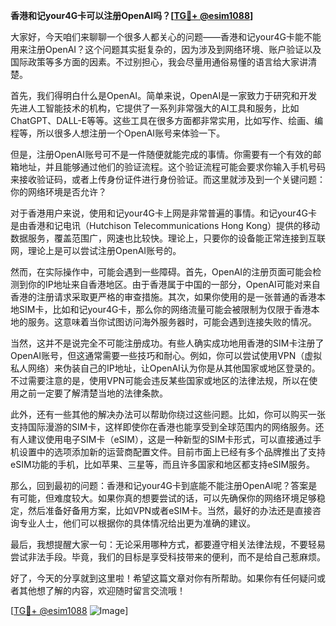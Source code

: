 **香港和记your4G卡可以注册OpenAI吗？[[TG💪+ @esim1088](https://t.me/s/esim1088)]**

大家好，今天咱们来聊聊一个很多人都关心的问题——香港和记your4G卡能不能用来注册OpenAI？这个问题其实挺复杂的，因为涉及到网络环境、账户验证以及国际政策等多方面的因素。不过别担心，我会尽量用通俗易懂的语言给大家讲清楚。

首先，我们得明白什么是OpenAI。简单来说，OpenAI是一家致力于研究和开发先进人工智能技术的机构，它提供了一系列非常强大的AI工具和服务，比如ChatGPT、DALL-E等等。这些工具在很多方面都非常实用，比如写作、绘画、编程等，所以很多人想注册一个OpenAI账号来体验一下。

但是，注册OpenAI账号可不是一件随便就能完成的事情。你需要有一个有效的邮箱地址，并且能够通过他们的验证流程。这个验证流程可能会要求你输入手机号码来接收验证码，或者上传身份证件进行身份验证。而这里就涉及到一个关键问题：你的网络环境是否允许？

对于香港用户来说，使用和记your4G卡上网是非常普遍的事情。和记your4G卡是由香港和记电讯（Hutchison Telecommunications Hong Kong）提供的移动数据服务，覆盖范围广，网速也比较快。理论上，只要你的设备能正常连接到互联网，理论上是可以尝试注册OpenAI账号的。

然而，在实际操作中，可能会遇到一些障碍。首先，OpenAI的注册页面可能会检测到你的IP地址来自香港地区。由于香港属于中国的一部分，OpenAI可能对来自香港的注册请求采取更严格的审查措施。其次，如果你使用的是一张普通的香港本地SIM卡，比如和记your4G卡，那么你的网络流量可能会被限制为仅限于香港本地的服务。这意味着当你试图访问海外服务器时，可能会遇到连接失败的情况。

当然，这并不是说完全不可能注册成功。有些人确实成功地用香港的SIM卡注册了OpenAI账号，但这通常需要一些技巧和耐心。例如，你可以尝试使用VPN（虚拟私人网络）来伪装自己的IP地址，让OpenAI认为你是从其他国家或地区登录的。不过需要注意的是，使用VPN可能会违反某些国家或地区的法律法规，所以在使用之前一定要了解清楚当地的法律条款。

此外，还有一些其他的解决办法可以帮助你绕过这些问题。比如，你可以购买一张支持国际漫游的SIM卡，这样即使你在香港也能享受到全球范围内的网络服务。还有人建议使用电子SIM卡（eSIM），这是一种新型的SIM卡形式，可以直接通过手机设置中的选项添加新的运营商配置文件。目前市面上已经有多个品牌推出了支持eSIM功能的手机，比如苹果、三星等，而且许多国家和地区都支持eSIM服务。

那么，回到最初的问题：香港和记your4G卡到底能不能注册OpenAI呢？答案是有可能，但难度较大。如果你真的想要尝试的话，可以先确保你的网络环境足够稳定，然后准备好备用方案，比如VPN或者eSIM卡。当然，最好的办法还是直接咨询专业人士，他们可以根据你的具体情况给出更为准确的建议。

最后，我想提醒大家一句：无论采用哪种方式，都要遵守相关法律法规，不要轻易尝试非法手段。毕竟，我们的目标是享受科技带来的便利，而不是给自己惹麻烦。

好了，今天的分享就到这里啦！希望这篇文章对你有所帮助。如果你有任何疑问或者其他想了解的内容，欢迎随时留言交流哦！

[[TG💪+ @esim1088](https://t.me/s/esim1088) ![Image](https://i.postimg.cc/4NQfJmqS/Snipaste-2025-05-13-00-14-12.png)]